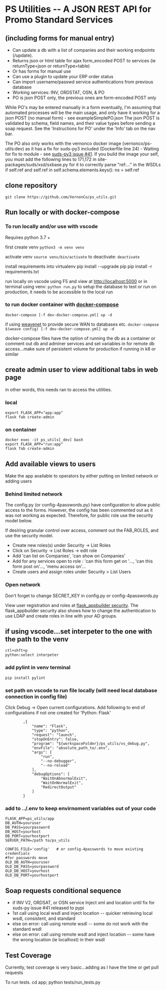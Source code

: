 # PS Utilities -- A JSON REST API for Promo Standard Services
## (including forms for manual entry)
-   Can update a db with a list of companies and their working endpoints (/update).
-   Returns json or html table for ajax form_encoded POST to services (ie returnType=json or returnType=table)
-   Or has forms for manual use
-   Can use a plugin to update your ERP order status
-   Can import username/passwd service authentications from previous database
-   Working services: INV, ORDSTAT, OSN, & PO
-   PO is json POST only, the previous ones are form-encoded POST only

While PO's may be entered manually in a form eventually, I'm assuming that automated processes
will be the main usage, and only have it working for a json POST (no manual form)  - see exampleSimplePO.json  The
json POST is validated by schema, field names, and their value types before sending a soap request.  See the 'Instructions for PO' under the 'Info' tab on the nav bar.

The PO also only works with the vernonco docker image (vernonco/ps-utils:dev) as it has a fix for suds-py3 included (Dockerfile line 24) - Waiting for fix to module - see [suds-py3 issue #41](https://github.com/cackharot/suds-py3/issues/41).  If you build the image your self, you must add the following lines to 171,172 in site-packages/suds/xsd/sxbase.py for it to correctly parse "ref:..." in the WSDLs
    if self.ref and self.ref in self.schema.elements.keys():
        ns = self.ref

## clone repository
`git clone https://github.com/VernonCo/ps_utils.git`

## Run locally or with docker-compose
### To run locally and/or use with vscode
Requires python 3.7 +

first create venv
`python3 -m venv venv`

activate venv
`source venv/bin/activate`
to deactivate:
`deactivate`

install requirements into virtualenv
    pip install --upgrade pip
    pip install -r requirements.txt

run locally on vscode using F5 and view at <http://localhost:5000> or in terminal using venv:
`python run.py`
to setup the database to test or run on production, it needs to be accessible to the local run

### to run docker container with [docker-compose](https://docs.docker.com/compose/install/)
`docker-compose [-f dev-docker-compose.yml] up -d`

if using [weavenet](https://www.weave.works/oss/net/) to provide secure WAN to databases etc.
`docker-compose $(weave config) [-f dev-docker-compose.yml] up -d`

docker-compose files have the option of running the db as a container or comment out db and adminer services and set variables in for remote db access...make sure of persistent volume for production if running in k8 or similar

## create admin user to view additional tabs in web page
in other words, this needs ran to access the utilities.

### local
    export FLASK_APP="app:app"
    flask fab create-admin

### on container
    docker exec -it ps_utils[_dev] bash
    export FLASK_APP="run:app"
    flask fab create-admin

## Add available views to users
Make the app available to operators by either putting on limited network or adding users

### Behind limited network
The config.py  (or config-4passwords.py) have configuration to allow public access to the forms. However, the config has been commented out as it was not working as expected.  Therefore, for public role use the security model below.

If desiring granular control over access, comment out the FAB_ROLES, and use the security model.
-   Create new roles(s) under Security -> List Roles
-   Click on Security -> List Roles ->  edit role
-   Add 'can list on Companies', 'can show on Companies'
-   Add for any services open to role : 'can this form get on '..., 'can this form post on'..., 'menu access on'...
-   Create users and assign roles under Security > List Users

### Open network
Don't forget to change SECRET_KEY in config.py or config-4passwords.py

View user registration and roles at [flask_appbuilder security](https://flask-appbuilder.readthedocs.io/en/latest/security.html).  The flask_appbuilder security also shows how to change the authentication to use LDAP and create roles in line with your AD groups.

## if using vscode...set interpeter to the one with the path to the venv
    ctl+shft+p
    python:select interpeter

### add pylint in venv terminal
`pip install pylint`

### set path on vscode to run file locally (will need local database connection in config file)
Click Debug -> Open current configurations.  Add following to end of configurations if not one created for 'Python: Flask'

            ,{
                "name": "Flask",
                "type": "python",
                "request": "launch",
                "stopOnEntry": false,
                "program": "${workspaceFolder}/ps_utils/vs_debug.py",
                "envFile": "absolute_path_to/.env",
                "args": [
                    "run",
                    "--no-debugger",
                    "--no-reload"
                ],
                "debugOptions": [
                    "WaitOnAbnormalExit",
                    "WaitOnNormalExit",
                    "RedirectOutput"
                ]
            }

### add to ../.env to keep envirnoment variables out of your code
    FLASK_APP=ps_utils/app
    DB_AUTH=youruser
    DB_PASS=yourpassword
    DB_HOST=yourhost
    DB_PORT=yourhostport
    SERVER_PATH=/path to/ps_utils

    CONFIG_FILE='config'   # or config-4passwords to move existing credentials
    #for passwords move
    OLD_DB_AUTH=youruser
    OLD_DB_PASS=yourpassword
    OLD_DB_HOST=yourhost
    OLD_DB_PORT=yourhostport

## Soap requests conditional sequence
-   if INV V2, ORDSAT, or OSN service Inject xml and location until fix for suds-py issue #41 released to pypi
-   1st call using local wsdl and inject location -- quicker retrieving local wsdl, consistent, and standard
-   else on error: call using remote wsdl -- some do not work with the standard wsdl
-   else on error: call using remote wsdl and inject location -- some have the wrong location (ie localhost) in their wsdl

## Test Coverage
Currently, test coverage is very basic...adding as I have the time or get pull requests

To run tests.
    cd app; python tests/run_tests.py
